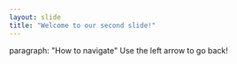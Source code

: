 ```yaml
---
layout: slide
title: "Welcome to our second slide!"
---
```

paragraph: "How to navigate"
Use the left arrow to go back!
